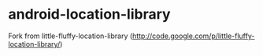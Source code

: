 android-location-library
========================

Fork from little-fluffy-location-library (http://code.google.com/p/little-fluffy-location-library/) 